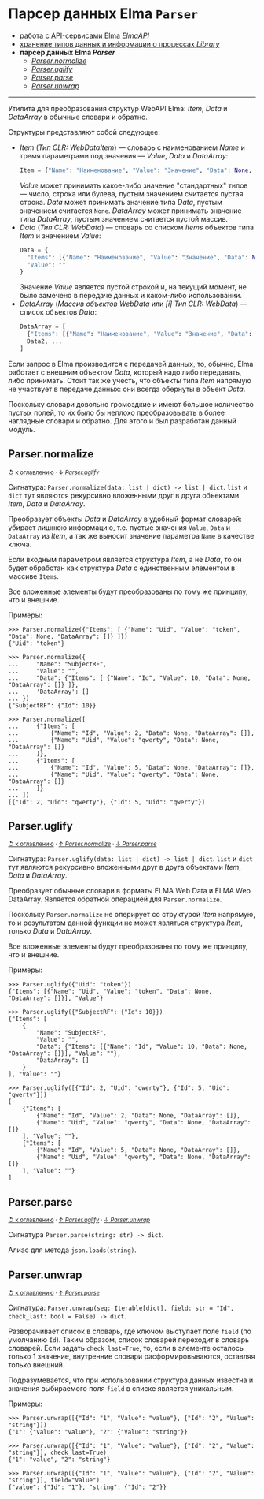 # Парсер данных Elma `Parser`


- [работа с API-сервисами Elma _ElmaAPI_](services.md)
- [хранение типов данных и информации о процессах _Library_](library.md)
- **парсер данных Elma _Parser_**
  - [_Parser.normalize_](#parsernormalize)
  - [_Parser.uglify_](#parseruglify)
  - [_Parser.parse_](#parserparse)
  - [_Parser.unwrap_](#parserunwrap)

---

Утилита для преобразования структур WebAPI Elma: _Item_, _Data_ и _DataArray_ в обычные словари и обратно.

Структуры представляют собой следующее:

- _Item_ (_Тип CLR: WebDataItem_) — словарь с наименованием _Name_ и тремя параметрами под значения — _Value_, _Data_
  и _DataArray_:
  ```python
  Item = {"Name": "Наименование", "Value": "Значение", "Data": None, "DataArray": []}
  ```
  _Value_ может принимать какое-либо значение "стандартных" типов — число, строка или булева, пустым значением 
  считается пустая строка. _Data_ может принимать значение типа _Data_, пустым значением считается `None`.
  _DataArray_ может принимать значение типа _DataArray_, пустым значением считается пустой массив.
- _Data_ (_Тип CLR: WebData_) — словарь со списком _Items_ объектов типа _Item_ и значением _Value_:
  ```python
  Data = {
    "Items": [{"Name": "Наименование", "Value": "Значение", "Data": None, "DataArray": []}, Item2, ...], 
    "Value": ""
  }
  ```
  Значение _Value_ является пустой строкой и, на текущий момент, не было замечено в передаче данных и каком-либо
  использовании.
- _DataArray_ (_Массив объектов WebData_ или _[i] Тип CLR: WebData_) — список объектов _Data_:
  ```python
  DataArray = [
    {"Items": [{"Name": "Наименование", "Value": "Значение", "Data": None, "DataArray": []}, Item2, ...], "Value": ""},
    Data2, ...
  ]
  ```

Если запрос в Elma производится с передачей данных, то, обычно, Elma работает с внешним объектом _Data_, который надо
либо передавать, либо принимать. Стоит так же учесть, что объекты типа _Item_ напрямую не участвует в передаче данных:
они всегда обернуты в объект _Data_.

Поскольку словари довольно громоздкие и имеют большое количество пустых полей, то их было бы неплохо преобразовывать 
в более наглядные словари и обратно. Для этого и был разработан данный модуль.


## Parser.normalize

<sub>[↺ к оглавлению](#--elma-parser)
· [↓ _Parser.uglify_](#parseruglify)
</sub>

Сигнатура: `Parser.normalize(data: list | dict) -> list | dict`. `list` и `dict` тут являются рекурсивно вложенными
друг в друга объектами _Item_, _Data_ и _DataArray_.

Преобразует объекты _Data_ и _DataArray_ в удобный формат словарей: убирает лишнюю информацию, т.е. пустые значения
`Value`, `Data` и `DataArray` из _Item_, а так же выносит значение параметра `Name` в качестве ключа.

Если входным параметром является структура _Item_, а не _Data_, то он будет обработан как структура _Data_
с единственным элементом в массиве `Items`.

Все вложенные элементы будут преобразованы по тому же принципу, что и внешние.

Примеры:
```pycon
>>> Parser.normalize({"Items": [ {"Name": "Uid", "Value": "token", "Data": None, "DataArray": []} ]})
{"Uid": "token"}

>>> Parser.normalize({
...     "Name": "SubjectRF",
...     "Value": "",
...     "Data": {"Items": [ {"Name": "Id", "Value": 10, "Data": None, "DataArray": []} ]},
...     'DataArray': []
... })
{"SubjectRF": {"Id": 10}}

>>> Parser.normalize([
...     {"Items": [
...         {"Name": "Id", "Value": 2, "Data": None, "DataArray": []},
...         {"Name": "Uid", "Value": "qwerty", "Data": None, "DataArray": []}
...     ]},
...     {"Items": [
...         {"Name": "Id", "Value": 5, "Data": None, "DataArray": []},
...         {"Name": "Uid", "Value": "qwerty", "Data": None, "DataArray": []}
...     ]}
... ])
[{"Id": 2, "Uid": "qwerty"}, {"Id": 5, "Uid": "qwerty"}]
```


## Parser.uglify

<sub>[↺ к оглавлению](#--elma-parser)
· [↑ _Parser.normalize_](#parsernormalize)
· [↓ _Parser.parse_](#parserparse)
</sub>

Сигнатура: `Parser.uglify(data: list | dict) -> list | dict`. `list` и `dict` тут являются рекурсивно вложенными
друг в друга объектами _Item_, _Data_ и _DataArray_.

Преобразует обычные словари в форматы ELMA Web Data и ELMA Web DataArray.
Является обратной операцией для `Parser.normalize`.

Поскольку `Parser.normalize` не оперирует со структурой _Item_ напрямую, то и результатом данной функции не может
являться структура _Item_, только _Data_ и _DataArray_.

Все вложенные элементы будут преобразованы по тому же принципу, что и внешние.

Примеры:
```pycon
>>> Parser.uglify({"Uid": "token"})
{"Items": [{"Name": "Uid", "Value": "token", "Data": None, "DataArray": []}], "Value"}

>>> Parser.uglify({"SubjectRF": {"Id": 10}})
{"Items": [
    {
        "Name": "SubjectRF",
        "Value": "",
        "Data": {"Items": [{"Name": "Id", "Value": 10, "Data": None, "DataArray": []}], "Value": ""},
        "DataArray": []
    }
], "Value": ""} 

>>> Parser.uglify([{"Id": 2, "Uid": "qwerty"}, {"Id": 5, "Uid": "qwerty"}])
[
    {"Items": [
        {"Name": "Id", "Value": 2, "Data": None, "DataArray": []},
        {"Name": "Uid", "Value": "qwerty", "Data": None, "DataArray": []}
    ], "Value": ""}, 
    {"Items": [
        {"Name": "Id", "Value": 5, "Data": None, "DataArray": []},
        {"Name": "Uid", "Value": "qwerty", "Data": None, "DataArray": []}
    ], "Value": ""}
]
```


## Parser.parse

<sub>[↺ к оглавлению](#--elma-parser)
· [↑ _Parser.uglify_](#parseruglify)
· [↓ _Parser.unwrap_](#parserunwrap)
</sub>

Сигнатура `Parser.parse(string: str) -> dict`.

Алиас для метода `json.loads(string)`.


## Parser.unwrap

<sub>[↺ к оглавлению](#--elma-parser)
· [↑ _Parser.parse_](#parserparse)
</sub>

Сигнатура: `Parser.unwrap(seq: Iterable[dict], field: str = "Id", check_last: bool = False) -> dict`.

Разворачивает список в словарь, где ключом выступает поле `field` (по умолчанию `Id`). Таким образом, список словарей
переходит в словарь словарей. Если задать `check_last=True`, то, если в элементе осталось только 1 значение, внутренние 
словари расформировываются, оставляя только внешний.

Подразумевается, что при использовании структура данных известна и значения выбираемого поля `field` в списке является
уникальным.

Примеры:
```pycon
>>> Parser.unwrap([{"Id": "1", "Value": "value"}, {"Id": "2", "Value": "string"}])
{"1": {"Value": "value"}, "2": {"Value": "string"}}

>>> Parser.unwrap([{"Id": "1", "Value": "value"}, {"Id": "2", "Value": "string"}], check_last=True)
{"1": "value", "2": "string"}

>>> Parser.unwrap([{"Id": "1", "Value": "value"}, {"Id": "2", "Value": "string"}], field="Value")
{"value": {"Id": "1"}, "string": {"Id": "2"}}
```
